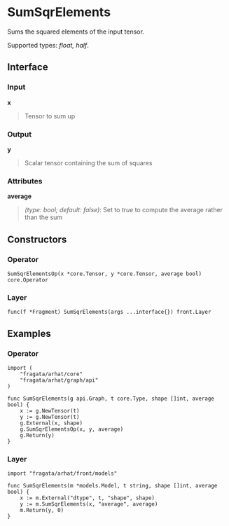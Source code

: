 
# SumSqrElements

Sums the squared elements of the input tensor.

Supported types: *float, half*.

## Interface

### Input

**x**

>Tensor to sum up

### Output

**y**

>Scalar tensor containing the sum of squares

### Attributes

**average**

>*(type: bool; default: false)*: Set to *true* to compute the average  rather than the sum


## Constructors

### Operator


```
SumSqrElementsOp(x *core.Tensor, y *core.Tensor, average bool) core.Operator
```


### Layer


```
func(f *Fragment) SumSqrElements(args ...interface{}) front.Layer
```


## Examples

### Operator


```
import (
    "fragata/arhat/core"
    "fragata/arhat/graph/api"
)

func SumSqrElements(g api.Graph, t core.Type, shape []int, average bool) {
    x := g.NewTensor(t)
    y := g.NewTensor(t)
    g.External(x, shape)
    g.SumSqrElementsOp(x, y, average)
    g.Return(y)
}
```


### Layer


```
import "fragata/arhat/front/models"

func SumSqrElements(m *models.Model, t string, shape []int, average bool) {
    x := m.External("dtype", t, "shape", shape)
    y := m.SumSqrElements(x, "average", average)
    m.Return(y, 0)
}
```

